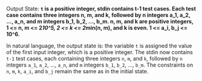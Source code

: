 Output State: **`t` is a positive integer, stdin contains t-1 test cases. Each test case contains three integers n, m, and k, followed by n integers a_1, a_2, ..., a_n, and m integers b_1, b_2, ..., b_m. n, m, and k are positive integers, 1 <= n, m <= 2*10^5, 2 <= k <= 2*min(n, m), and k is even. 1 <= a_i, b_j <= 10^6.**

In natural language, the output state is: the variable `t` is assigned the value of the first input integer, which is a positive integer. The stdin now contains `t-1` test cases, each containing three integers `n`, `m`, and `k`, followed by `n` integers `a_1`, `a_2`, ..., `a_n`, and `m` integers `b_1`, `b_2`, ..., `b_m`. The constraints on `n`, `m`, `k`, `a_i`, and `b_j` remain the same as in the initial state.